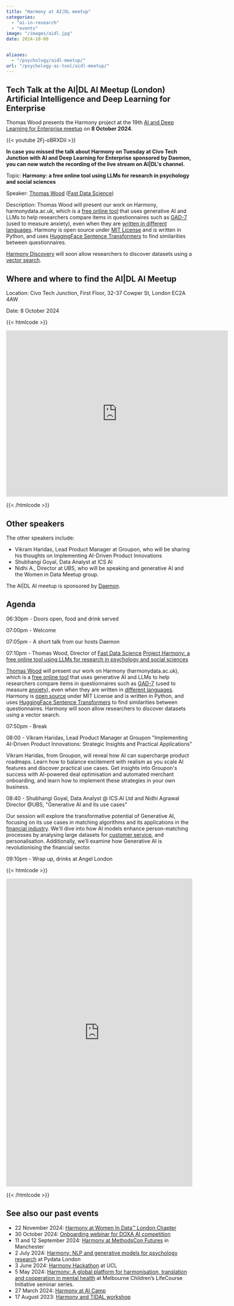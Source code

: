 ```yaml
---
title: "Harmony at AI|DL meetup"
categories: 
  - "ai-in-research"
  - "events"
image: "/images/aidl.jpg"
date: 2024-10-08


aliases:
  - "/psychology/aidl-meetup/"
url: "/psychology-ai-tool/aidl-meetup/"
---
```


## Tech Talk at the AI|DL AI Meetup (London) Artificial Intelligence and Deep Learning for Enterprise

Thomas Wood presents the Harmony project at the 19th [AI and Deep Learning for Enterprise meetup](https://www.meetup.com/ai-and-dl-for-enterprise/events/303641323) on **8 October 2024**.

{{< youtube 2Fj-oBRXDiI >}}

**In case you missed the talk about Harmony on Tuesday at Civo Tech Junction with AI and Deep Learning for Enterprise sponsored by Daemon, you can now watch the recording of the live stream on AI|DL's channel.**

Topic: **Harmony: a free online tool using LLMs for research in psychology and social sciences**

Speaker: [Thomas Wood](https://freelancedatascientist.net/) ([Fast Data Science](https://fastdatascience.com/))

Description: Thomas Wood will present our work on Harmony, harmonydata.ac.uk, which is a [free online tool](/psychology-ai-tool/) that uses generative AI and LLMs to help researchers compare items in questionnaires such as [GAD-7](/compare-harmonise-instruments/gad-7-vs-sdq/) (used to measure anxiety), even when they are [written in different languages](/nlp-semantic-text-matching/harmony-on-kufungisisa-a-cultural-concept-of-distress-from-zimbabwe/). Harmony is open source under [MIT License](https://github.com/harmonydata/harmony/blob/main/LICENSE) and is written in Python, and uses [HuggingFace Sentence Transformers](/nlp-semantic-text-matching/measuring-the-performance-of-nlp-algorithms/) to find similarities between questionnaires.

[Harmony Discovery](/discovery/) will soon allow researchers to discover datasets using a [vector search](/nlp-semantic-text-matching/how-does-harmony-work/).

## Where and where to find the AI|DL AI Meetup

Location: Civo Tech Junction, First Floor, 32-37 Cowper St, London EC2A 4AW

Date: 8 October 2024

{{< htmlcode >}}

<iframe src="https://www.google.com/maps/embed?pb=!1m18!1m12!1m3!1d437.2248862180848!2d-0.08799828800128673!3d51.52570696034713!2m3!1f0!2f0!3f0!3m2!1i1024!2i768!4f13.1!3m3!1m2!1s0x48761d1107173049%3A0x60e02a16bed98fdf!2sCivo%20Tech%20Junction!5e0!3m2!1sen!2suk!4v1727865366058!5m2!1sen!2suk" width="600" height="450" style="border:0;" allowfullscreen="" loading="lazy" referrerpolicy="no-referrer-when-downgrade"></iframe>

{{< /htmlcode >}}

## Other speakers

The other speakers include:

* Vikram Haridas, Lead Product Manager at Groupon, who will be sharing his thoughts on Implementing AI-Driven Product Innovations
* Shubhangi Goyal, Data Analyst at ICS AI
* Nidhi A., Director at UBS, who will be speaking and generative AI and the Women in Data Meetup group.

The AI|DL AI meetup is sponsored by [Daemon](https://www.dae.mn/).


## Agenda

06:30pm - Doors open, food and drink served

07:00pm - Welcome

07:05pm - A short talk from our hosts Daemon

07:10pm - Thomas Wood, Director of [Fast Data Science](https://fastdatascience.com/) [Project Harmony: a free online tool using LLMs for research in psychology and social sciences](https://fastdatascience.com/ai-in-research/aidl-meetup/)

[Thomas Wood](https://fastdatascience.com/team/) will present our work on Harmony (harmonydata.ac.uk), which is a [free online tool](/psychology-ai-tool/) that uses generative AI and LLMs to help researchers compare items in questionnaires such as [GAD-7](https://harmonydata.ac.uk/compare-harmonise-instruments/gad-7-vs-beck-anxiety-inventory/) (used to measure [anxiety](/discover-data/anxiety-datasets-and-studies/)), even when they are written in [different languages](/nlp-semantic-text-matching/harmony-on-kufungisisa-a-cultural-concept-of-distress-from-zimbabwe/). Harmony is [open source](/open-source-for-social-science/) under MIT License and is written in Python, and uses [HuggingFace Sentence Transformers](/nlp-semantic-text-matching/measuring-the-performance-of-nlp-algorithms/) to find similarities between questionnaires. Harmony will soon allow researchers to discover datasets using a vector search.

07:50pm - Break

08:00 - Vikram Haridas, Lead Product Manager at Groupon "Implementing AI-Driven Product Innovations: Strategic Insights and Practical Applications"

Vikram Haridas, from Groupon, will reveal how AI can supercharge product roadmaps. Learn how to balance excitement with realism as you scale AI features and discover practical use cases. Get insights into Groupon's success with AI-powered deal optimisation and automated merchant onboarding, and learn how to implement these strategies in your own business.

08:40 - Shubhangi Goyal, Data Analyst @ ICS.AI Ltd and Nidhi Agrawal Director @UBS, "Generative AI and its use cases"

Our session will explore the transformative potential of Generative AI, focusing on its use cases in matching algorithms and its applications in the [financial industry](https://fastdatascience.com/ai-in-finance/). We'll dive into how AI models enhance person-matching processes by analysing large datasets for [customer service](/data-harmonisation/data-standardisation-vs-harmonisation/), and personalisation. Additionally, we’ll examine how Generative AI is revolutionising the financial sector.

09:10pm - Wrap up, drinks at Angel London


{{< htmlcode >}}
<iframe src="https://www.linkedin.com/embed/feed/update/urn:li:share:7246799219934605313" height="834" width="504" frameborder="0" allowfullscreen="" title="Embedded post"></iframe>

{{< /htmlcode >}}


## See also our past events

* 22 November 2024: [Harmony at Women In Data™️ London Chapter](/open-source-for-social-science/women-in-data/)
* 30 October 2024: [Onboarding webinar for DOXA AI competition](/doxa/)
* 11 and 12 September 2024: [Harmony at MethodsCon Futures](/ai-in-mental-health/harmony-at-methodscon-futures/
) in Manchester
* 2 July 2024: [Harmony: NLP and generative models for psychology research](/open-source-for-social-science/pydata-meetup/)  at Pydata London
* 3 June 2024: [Harmony Hackathon](/open-source-for-social-science/hackathon/) at UCL
* 5 May 2024: [Harmony: A global platform for harmonisation, translation and cooperation in mental health](/ai-in-mental-health/harmony-at-lifecourse-seminar/) at  Melbourne Children’s LifeCourse Initiative seminar series.
* 27 March 2024: [Harmony at AI Camp](/psychology-ai-tool/aicamp-meetup/)
* 17 August 2023: [Harmony and TIDAL workshop](/ai-in-mental-health/harmony-and-tidal-workshop)
